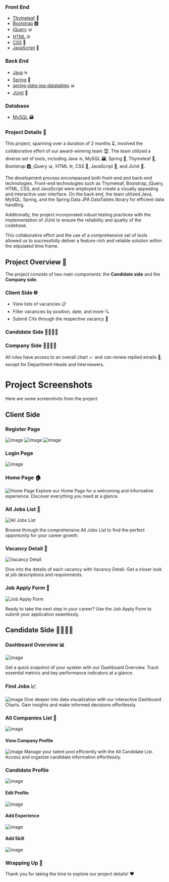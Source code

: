

### Front End
- [Thymeleaf](https://www.thymeleaf.org/) 🍃
- [Bootstrap](https://getbootstrap.com/) 🅱️
- [jQuery](https://jquery.com/) 📊
- [HTML](https://developer.mozilla.org/en-US/docs/Web/HTML) 🌐
- [CSS](https://developer.mozilla.org/en-US/docs/Web/CSS) 🎨
- [JavaScript](https://developer.mozilla.org/en-US/docs/Web/JavaScript) 🚀

### Back End
- [Java](https://www.java.com/) ☕
- [Spring](https://spring.io/) 🌱
- [spring-data-jpa-datatables](https://github.com/darrachequesne/spring-data-jpa-datatables) 📊
- [JUnit](https://junit.org/) 🧪

### Database
- [MySQL](https://www.mysql.com/) 🗃️

### Project Details 🚀

This project, spanning over a duration of 2 months ⏳, involved the collaborative effort of our award-winning team 🏆. The team utilized a diverse set of tools, including Java ☕, MySQL 🗃️, Spring 🌱, Thymeleaf 🍃, Bootstrap 🅱️, jQuery 📊, HTML 🌐, CSS 🎨, JavaScript 🚀, and JUnit 🧪.

The development process encompassed both front-end and back-end technologies. Front-end technologies such as Thymeleaf, Bootstrap, jQuery, HTML, CSS, and JavaScript were employed to create a visually appealing and interactive user interface. On the back end, the team utilized Java, MySQL, Spring, and the Spring Data JPA DataTables library for efficient data handling.

Additionally, the project incorporated robust testing practices with the implementation of JUnit to ensure the reliability and quality of the codebase.

This collaborative effort and the use of a comprehensive set of tools allowed us to successfully deliver a feature-rich and reliable solution within the stipulated time frame.

## Project Overview 🚀
The project consists of two main components: the **Candidate side** and the **Company side**.

### Client Side 🌐
- View lists of vacancies 📋
- Filter vacancies by position, date, and more 🔍
- Submit CVs through the respective vacancy 📄
### Candidate Side 👨‍💼👩‍💼

### Company Side 👨‍💼👩‍💼

All roles have access to an overall chart 📈 and can review replied emails 📧, except for Department Heads and Interviewers.


# Project Screenshots

Here are some screenshots from the project

## Client Side
### Register Page
![image](https://github.com/user-attachments/assets/a997ed78-93b2-46b8-a64a-7eb715f4889c)
![image](https://github.com/user-attachments/assets/0401a1fc-df00-45db-81b3-f7fa2cc59535)
![image](https://github.com/user-attachments/assets/e915b777-8c2b-451b-a54e-ffacc2a9d2ef)
### Login Page
![image](https://github.com/user-attachments/assets/b7289836-5dc8-41c6-b74f-e7fe88b65dd7)
### Home Page 🏠
![Home Page](/docs/client/home_page.jpg)
Explore our Home Page for a welcoming and informative experience. Discover everything you need at a glance.

### All Jobs List 👥
![All Jobs List](/docs/client/all_jobs_list.jpg)

Browse through the comprehensive All Jobs List to find the perfect opportunity for your career growth.

### Vacancy Detail 📄
![Vacancy Detail](/docs/client/vacany_detail.jpg)

Dive into the details of each vacancy with Vacancy Detail. Get a closer look at job descriptions and requirements.

### Job Apply Form 📝
![Job Apply Form](/docs/client/job_apply_modalbox.jpg)

Ready to take the next step in your career? Use the Job Apply Form to submit your application seamlessly.


## Candidate Side 👨‍💼👩‍💼
### Dashboard Overview 📊
![image](https://github.com/user-attachments/assets/3a2abf69-2dc0-40d4-ab68-dd29bfa77159)

Get a quick snapshot of your system with our Dashboard Overview. Track essential metrics and key performance indicators at a glance.

### Find Jobs 📈
![image](https://github.com/user-attachments/assets/06992d6c-fe9b-4e59-ac07-07248055e4e4)
Dive deeper into data visualization with our interactive Dashboard Charts. Gain insights and make informed decisions effortlessly.

### All Companies List 👥
![image](https://github.com/user-attachments/assets/7ef86abb-9c19-4445-a31e-f6841ab44326)
#### View Company Profile
![image](https://github.com/user-attachments/assets/b59dae7f-9889-4e32-9491-01bbd8fdaac9)
Manage your talent pool efficiently with the All Candidate List. Access and organize candidate information effortlessly.

### Candidate Profile
![image](https://github.com/user-attachments/assets/672c1093-8dd2-4167-9eb4-23a5b18df756)
#### Edit Profile
![image](https://github.com/user-attachments/assets/ba1ee118-d420-46e8-b199-27933e4c98a3)
#### Add Experience
![image](https://github.com/user-attachments/assets/78194169-0af2-4d65-bcd0-54ab98109d06)
#### Add Skill
![image](https://github.com/user-attachments/assets/dd1f731f-5058-4a53-8ce0-6da4055018d8)







### Wrapping Up 🌟

Thank you for taking the time to explore our project details! ❤️
